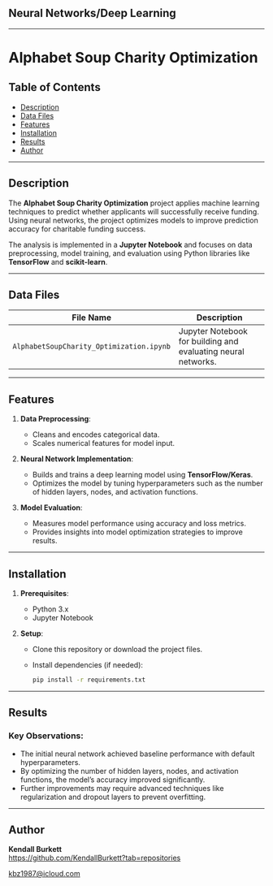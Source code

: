 ## Neural Networks/Deep Learning
---

# Alphabet Soup Charity Optimization

## Table of Contents
- [Description](#description)
- [Data Files](#data-files)
- [Features](#features)
- [Installation](#installation)
- [Results](#results)
- [Author](#author)

---

## Description

The **Alphabet Soup Charity Optimization** project applies machine learning techniques to predict whether applicants will successfully receive funding. Using neural networks, the project optimizes models to improve prediction accuracy for charitable funding success.

The analysis is implemented in a **Jupyter Notebook** and focuses on data preprocessing, model training, and evaluation using Python libraries like **TensorFlow** and **scikit-learn**.

---

## Data Files

| File Name                          | Description                                      |
|------------------------------------|--------------------------------------------------|
| `AlphabetSoupCharity_Optimization.ipynb` | Jupyter Notebook for building and evaluating neural networks. |

---

## Features

1. **Data Preprocessing**:
   - Cleans and encodes categorical data.
   - Scales numerical features for model input.

2. **Neural Network Implementation**:
   - Builds and trains a deep learning model using **TensorFlow/Keras**.
   - Optimizes the model by tuning hyperparameters such as the number of hidden layers, nodes, and activation functions.

3. **Model Evaluation**:
   - Measures model performance using accuracy and loss metrics.
   - Provides insights into model optimization strategies to improve results.

---

## Installation

1. **Prerequisites**:
   - Python 3.x
   - Jupyter Notebook

2. **Setup**:
   - Clone this repository or download the project files.
     
   - Install dependencies (if needed):
     ```bash
     pip install -r requirements.txt
     ```
---

## Results

### Key Observations:

* The initial neural network achieved baseline performance with default hyperparameters.
* By optimizing the number of hidden layers, nodes, and activation functions, the model’s accuracy improved significantly.
* Further improvements may require advanced techniques like regularization and dropout layers to prevent overfitting.
---

## Author

**Kendall Burkett**  
https://github.com/KendallBurkett?tab=repositories
 
kbz1987@icloud.com